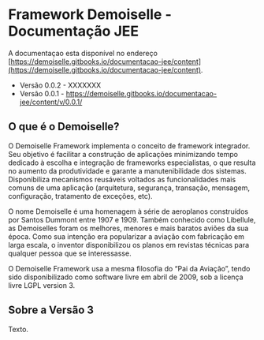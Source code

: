 # Framework Demoiselle - Documentação JEE
A documentaçao esta disponível no endereço [https://demoiselle.gitbooks.io/documentacao-jee/content](https://demoiselle.gitbooks.io/documentacao-jee/content).

* Versão 0.0.2 - XXXXXXX
* Versão 0.0.1 - https://demoiselle.gitbooks.io/documentacao-jee/content/v/0.0.1/

## O que é o Demoiselle? 
O Demoiselle Framework implementa o conceito de framework integrador. Seu objetivo é facilitar a construção de aplicações minimizando tempo dedicado à escolha e integração de frameworks especialistas, o que resulta no aumento da produtividade e garante a manutenibilidade dos sistemas. Disponibiliza mecanismos reusáveis voltados as funcionalidades mais comuns de uma aplicação (arquitetura, segurança, transação, mensagem, configuração, tratamento de exceções, etc).

O nome Demoiselle é uma homenagem à série de aeroplanos construídos por Santos Dummont entre 1907 e 1909. Também conhecido como Libellule, as Demoiselles foram os melhores, menores e mais baratos aviões da sua época. Como sua intenção era popularizar a aviação com fabricação em larga escala, o inventor disponibilizou os planos em revistas técnicas para qualquer pessoa que se interessasse.

O Demoiselle Framework	usa a mesma filosofia do “Pai da Aviação”, tendo sido disponibilizado como software livre em abril de 2009, sob a licença livre LGPL version 3.

## Sobre a Versão 3
Texto.